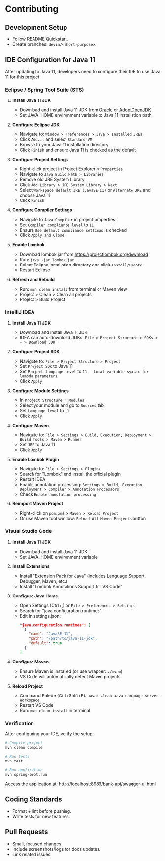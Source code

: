 # Contributing

## Development Setup

- Follow README Quickstart.
- Create branches: `devin/<short-purpose>`.

## IDE Configuration for Java 11

After updating to Java 11, developers need to configure their IDE to use Java 11 for this project.

### Eclipse / Spring Tool Suite (STS)

1. **Install Java 11 JDK**
   - Download and install Java 11 JDK from [Oracle](https://www.oracle.com/java/technologies/javase/jdk11-archive-downloads.html) or [AdoptOpenJDK](https://adoptopenjdk.net/)
   - Set JAVA_HOME environment variable to Java 11 installation path

2. **Configure Eclipse JDK**
   - Navigate to: `Window > Preferences > Java > Installed JREs`
   - Click `Add...` and select `Standard VM`
   - Browse to your Java 11 installation directory
   - Click `Finish` and ensure Java 11 is checked as the default

3. **Configure Project Settings**
   - Right-click project in Project Explorer > `Properties`
   - Navigate to `Java Build Path > Libraries`
   - Remove old JRE System Library
   - Click `Add Library > JRE System Library > Next`
   - Select `Workspace default JRE (JavaSE-11)` or `Alternate JRE` and choose Java 11
   - Click `Finish`

4. **Configure Compiler Settings**
   - Navigate to `Java Compiler` in project properties
   - Set `Compiler compliance level` to `11`
   - Ensure `Use default compliance settings` is checked
   - Click `Apply and Close`

5. **Enable Lombok**
   - Download lombok.jar from https://projectlombok.org/download
   - Run: `java -jar lombok.jar`
   - Select Eclipse installation directory and click `Install/Update`
   - Restart Eclipse

6. **Refresh and Rebuild**
   - Run: `mvn clean install` from terminal or Maven view
   - Project > Clean > Clean all projects
   - Project > Build Project

### IntelliJ IDEA

1. **Install Java 11 JDK**
   - Download and install Java 11 JDK
   - IDEA can auto-download JDKs: `File > Project Structure > SDKs > + > Download JDK`

2. **Configure Project SDK**
   - Navigate to: `File > Project Structure > Project`
   - Set `Project SDK` to Java 11
   - Set `Project language level` to `11 - Local variable syntax for lambda parameters`
   - Click `Apply`

3. **Configure Module Settings**
   - In `Project Structure > Modules`
   - Select your module and go to `Sources` tab
   - Set `Language level` to `11`
   - Click `Apply`

4. **Configure Maven**
   - Navigate to: `File > Settings > Build, Execution, Deployment > Build Tools > Maven > Runner`
   - Set `JRE` to Java 11
   - Click `Apply`

5. **Enable Lombok Plugin**
   - Navigate to: `File > Settings > Plugins`
   - Search for "Lombok" and install the official plugin
   - Restart IDEA
   - Enable annotation processing: `Settings > Build, Execution, Deployment > Compiler > Annotation Processors`
   - Check `Enable annotation processing`

6. **Reimport Maven Project**
   - Right-click on `pom.xml` > `Maven > Reload Project`
   - Or use Maven tool window: `Reload All Maven Projects` button

### Visual Studio Code

1. **Install Java 11 JDK**
   - Download and install Java 11 JDK
   - Set JAVA_HOME environment variable

2. **Install Extensions**
   - Install "Extension Pack for Java" (includes Language Support, Debugger, Maven, etc.)
   - Install "Lombok Annotations Support for VS Code"

3. **Configure Java Home**
   - Open Settings (Ctrl+,) or `File > Preferences > Settings`
   - Search for "java.configuration.runtimes"
   - Edit in settings.json:
     ```json
     "java.configuration.runtimes": [
       {
         "name": "JavaSE-11",
         "path": "/path/to/java-11-jdk",
         "default": true
       }
     ]
     ```

4. **Configure Maven**
   - Ensure Maven is installed (or use wrapper: `./mvnw`)
   - VS Code will automatically detect Maven projects

5. **Reload Project**
   - Command Palette (Ctrl+Shift+P): `Java: Clean Java Language Server Workspace`
   - Restart VS Code
   - Run: `mvn clean install` in terminal

### Verification

After configuring your IDE, verify the setup:

```bash
# Compile project
mvn clean compile

# Run tests
mvn test

# Run application
mvn spring-boot:run
```

Access the application at: http://localhost:8989/bank-api/swagger-ui.html

## Coding Standards

- Format + lint before pushing.
- Write tests for new features.

## Pull Requests

- Small, focused changes.
- Include screenshots/logs for docs updates.
- Link related issues.

